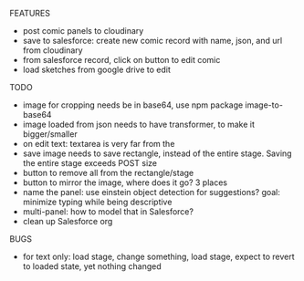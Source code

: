 FEATURES
- post comic panels to cloudinary
- save to salesforce: create new comic record with name, json, and url from cloudinary 
- from salesforce record, click on button to edit comic 
- load sketches from google drive to edit 

TODO
- image for cropping needs be in base64, use npm package image-to-base64
- image loaded from json needs to have transformer, to make it bigger/smaller
- on edit text: textarea is very far from the 
- save image needs to save rectangle, instead of the entire stage. Saving the entire stage exceeds POST size
- button to remove all from the rectangle/stage
- button to mirror the image, where does it go? 3 places
- name the panel: use einstein object detection for suggestions? goal: minimize typing while being descriptive
- multi-panel: how to model that in Salesforce?
- clean up Salesforce org

BUGS
- for text only: load stage, change something, load stage, expect to revert to loaded state, yet nothing changed
